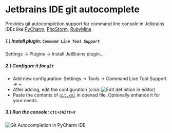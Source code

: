 # Jetbrains IDE git autocomplete
Provides git autocompletion support for command line console in Jetbrains IDEs like [PyCharm](https://www.jetbrains.com/pycharm/), [PhpStorm](https://www.jetbrains.com/phpstorm/), [RubyMine](https://www.jetbrains.com/ruby/)


##### 1.) Install plugin: `Command Line Tool Support`
Settings -> Plugins -> Install JetBrains plugin...

##### 2.) Configure it for `git`
* Add new configuration: Settings -> Tools -> Command Line Tool Support -> +
* After adding, edit the configuration (click ![Edit definition in editor](http://i.imgur.com/ANqYO2a.gif))
* Paste the contents of [`git.xml`](./git.xml) in opened file. Optionally enhance it for your needs.

##### 3.) Run the console: `Ctl+Shift+X`
![Git Autocompletion in PyCharm IDE](http://i.imgur.com/BSBxAV2.gif)
